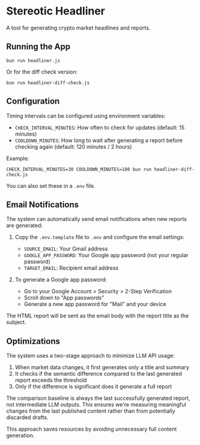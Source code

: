 # Stereotic Headliner

A tool for generating crypto market headlines and reports.

## Running the App

```
bun run headliner.js
```

Or for the diff check version:

```
bun run headliner-diff-check.js
```

## Configuration

Timing intervals can be configured using environment variables:

- `CHECK_INTERVAL_MINUTES`: How often to check for updates (default: 15 minutes)
- `COOLDOWN_MINUTES`: How long to wait after generating a report before checking again (default: 120 minutes / 2 hours)

Example:

```
CHECK_INTERVAL_MINUTES=30 COOLDOWN_MINUTES=180 bun run headliner-diff-check.js
```

You can also set these in a `.env` file.

## Email Notifications

The system can automatically send email notifications when new reports are generated:

1. Copy the `.env.template` file to `.env` and configure the email settings:
   - `SOURCE_EMAIL`: Your Gmail address
   - `GOOGLE_APP_PASSWORD`: Your Google app password (not your regular password)
   - `TARGET_EMAIL`: Recipient email address

2. To generate a Google app password:
   - Go to your Google Account > Security > 2-Step Verification
   - Scroll down to "App passwords" 
   - Generate a new app password for "Mail" and your device

The HTML report will be sent as the email body with the report title as the subject.

## Optimizations

The system uses a two-stage approach to minimize LLM API usage:

1. When market data changes, it first generates only a title and summary
2. It checks if the semantic difference compared to the last generated report exceeds the threshold
3. Only if the difference is significant does it generate a full report

The comparison baseline is always the last successfully generated report, not intermediate LLM outputs. This ensures we're measuring meaningful changes from the last published content rather than from potentially discarded drafts.

This approach saves resources by avoiding unnecessary full content generation.
